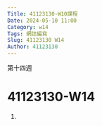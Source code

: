 ```yaml
---
Title: 41123130-W10課程 
Date: 2024-05-10 11:00
Category: w14
Tags: 網誌編寫
Slug: 41123130 W14
Author: 41123130
---
```


第十四週

<!-- PELICAN_END_SUMMARY -->

# 41123130-W14
1. 